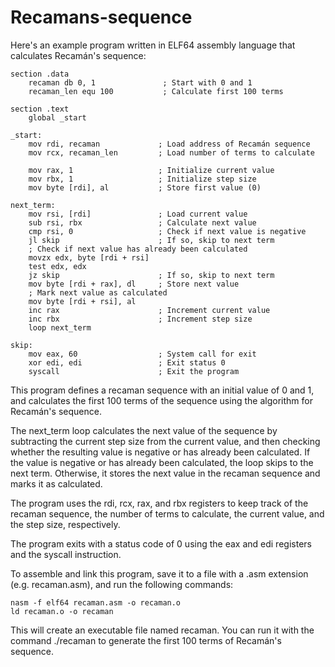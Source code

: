 # Recamans-sequence

Here's an example program written in ELF64 assembly language that calculates Recamán's sequence:
~~~
section .data
    recaman db 0, 1               ; Start with 0 and 1
    recaman_len equ 100           ; Calculate first 100 terms

section .text
    global _start

_start:
    mov rdi, recaman             ; Load address of Recamán sequence
    mov rcx, recaman_len         ; Load number of terms to calculate

    mov rax, 1                   ; Initialize current value
    mov rbx, 1                   ; Initialize step size
    mov byte [rdi], al           ; Store first value (0)

next_term:
    mov rsi, [rdi]               ; Load current value
    sub rsi, rbx                 ; Calculate next value
    cmp rsi, 0                   ; Check if next value is negative
    jl skip                      ; If so, skip to next term
    ; Check if next value has already been calculated
    movzx edx, byte [rdi + rsi]
    test edx, edx
    jz skip                      ; If so, skip to next term
    mov byte [rdi + rax], dl     ; Store next value
    ; Mark next value as calculated
    mov byte [rdi + rsi], al
    inc rax                      ; Increment current value
    inc rbx                      ; Increment step size
    loop next_term

skip:
    mov eax, 60                  ; System call for exit
    xor edi, edi                 ; Exit status 0
    syscall                      ; Exit the program
~~~
This program defines a recaman sequence with an initial value of 0 and 1, and calculates the first 100 terms of the sequence using the algorithm for Recamán's sequence.

The next_term loop calculates the next value of the sequence by subtracting the current step size from the current value, and then checking whether the resulting value is negative or has already been calculated. If the value is negative or has already been calculated, the loop skips to the next term. Otherwise, it stores the next value in the recaman sequence and marks it as calculated.

The program uses the rdi, rcx, rax, and rbx registers to keep track of the recaman sequence, the number of terms to calculate, the current value, and the step size, respectively.

The program exits with a status code of 0 using the eax and edi registers and the syscall instruction.

To assemble and link this program, save it to a file with a .asm extension (e.g. recaman.asm), and run the following commands:
~~~
nasm -f elf64 recaman.asm -o recaman.o
ld recaman.o -o recaman
~~~
This will create an executable file named recaman. You can run it with the command ./recaman to generate the first 100 terms of Recamán's sequence.
